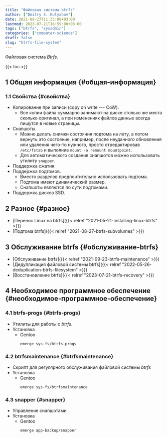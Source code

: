 ```yaml
---
title: "Файловая система btrfs"
author: ["Dmitry S. Kulyabov"]
date: 2021-08-27T11:33:00+03:00
lastmod: 2023-07-21T16:59:00+03:00
tags: ["btrfs", "sysadmin"]
categories: ["computer-science"]
draft: false
slug: "btrfs-file-system"
---
```


Файловая система _Btrfs_.

<!--more-->

{{< toc >}}


## <span class="section-num">1</span> Общая информация {#общая-информация}


### <span class="section-num">1.1</span> Свойства {#свойства}

-   Копирование при записи (copy on write --- CoW).
    -   Все копии файла суммарно занимают на диске столько же места сколько оригинал, а при изменениях файлов данные всегда пишутся в новые страницы.
-   Снапшоты.
    -   Можно делать снимки состояния подтома на лету, а потом вернуть это состояние, например, после неудачного обновления или удаления чего-то нужного, просто отредактировав `/etc/fstab` и выполнив `mount -o remount mountpoint`.
    -   Для автоматического создания снапшотов можно использовать утилиту `snapper`.
-   Поддержка сжатия.
-   Поддержка подтомов.
    -   Вместо разделов предпочтительно использовать подтома.
    -   Подтома имеют динамический размер.
    -   Снапшоты являются по сути подтомами.
-   Поддержка дисков SSD.


## <span class="section-num">2</span> Разное {#разное}

-   [Перенос Linux на btrfs]({{< relref "2021-05-21-installing-linux-btrfs" >}})
-   [Подтома btrfs]({{< relref "2021-08-27-btrfs-subvolumes" >}})


## <span class="section-num">3</span> Обслуживание btrfs {#обслуживание-btrfs}

-   [Обслуживание btrfs]({{< relref "2021-09-23-btrfs-maintenence" >}})
-   [Дедупликация файловой системы btrfs]({{< relref "2022-05-26-deduplication-btrfs-filesystem" >}})
-   [Восстановление btrfs]({{< relref "2023-07-21-btrfs-recovery" >}})


## <span class="section-num">4</span> Необходимое программное обеспечение {#необходимое-программное-обеспечение}


### <span class="section-num">4.1</span> btrfs-progs {#btrfs-progs}

-   Утилиты для работы с _btrfs_.
-   Установка
    -   Gentoo
        ```shell
        emerge sys-fs/btrfs-progs
        ```


### <span class="section-num">4.2</span> btrfsmaintenance {#btrfsmaintenance}

-   Скрипт для регулярного обслуживания файловой системы _btrfs_
-   Установка
    -   Gentoo
        ```shell
        emerge sys-fs/btrfsmaintenance
        ```


### <span class="section-num">4.3</span> snapper {#snapper}

-   Управление снапшотами
-   Установка
    -   Gentoo
        ```shell
        emerge app-backup/snapper
        ```
